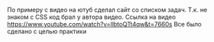 По примеру с видео на ютуб сделал сайт со списком задач. Т.к. не знаком с CSS код брал у автора видео.
Ссылка на видео https://www.youtube.com/watch?v=llbtoQTt4qw&t=7660s
Все было сделано с целью практики
